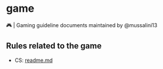 # game
🎮 | Gaming guideline documents maintained by @mussalini13

## Rules related to the game

- CS: [readme.md](./cs.md)